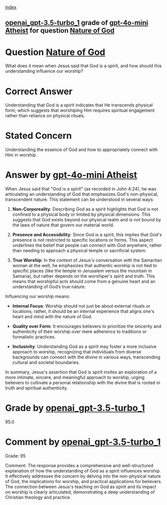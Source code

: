 
[Index](../../../../index.md)
## [openai_gpt-3.5-turbo_1](../../../grading_models/openai_gpt-3.5-turbo_1.md) grade of [gpt-4o-mini Atheist](../../../answering_models/gpt-4o-mini_Atheist.md) for question [Nature of God](../../../questions/Nature_of_God.md)

# Question [Nature of God](../../../questions/Nature_of_God.md)
What does it mean when Jesus said that God is a spirit, and how should this understanding influence our worship?

# Correct Answer
Understanding that God is a spirit indicates that He transcends physical form, which suggests that worshiping Him requires spiritual engagement rather than reliance on physical rituals.

# Stated Concern
Understanding the essence of God and how to appropriately connect with Him in worship.

# Answer by [gpt-4o-mini Atheist](../../../answering_models/gpt-4o-mini_Atheist.md)
When Jesus said that "God is a spirit" (as recorded in John 4:24), he was articulating an understanding of God that emphasizes God's non-physical, transcendent nature. This statement can be understood in several ways:

1. **Non-Corporeality**: Describing God as a spirit highlights that God is not confined to a physical body or limited by physical dimensions. This suggests that God exists beyond our physical realm and is not bound by the laws of nature that govern our material world.

2. **Presence and Accessibility**: Since God is a spirit, this implies that God's presence is not restricted to specific locations or forms. This aspect underlines the belief that people can connect with God anywhere, rather than needing to approach a physical temple or sacrificial system.

3. **True Worship**: In the context of Jesus's conversation with the Samaritan woman at the well, he emphasizes that authentic worship is not tied to specific places (like the temple in Jerusalem versus the mountain in Samaria), but rather depends on the worshiper's spirit and truth. This means that worshipful acts should come from a genuine heart and an understanding of God’s true nature.

Influencing our worship means:

- **Internal Focus**: Worship should not just be about external rituals or locations; rather, it should be an internal experience that aligns one's heart and mind with the nature of God.

- **Quality over Form**: It encourages believers to prioritize the sincerity and authenticity of their worship over mere adherence to traditions or formalistic practices.

- **Inclusivity**: Understanding God as a spirit may foster a more inclusive approach to worship, recognizing that individuals from diverse backgrounds can connect with the divine in various ways, transcending cultural and societal boundaries.

In summary, Jesus's assertion that God is spirit invites an exploration of a more intimate, sincere, and meaningful approach to worship, urging believers to cultivate a personal relationship with the divine that is rooted in truth and spiritual authenticity.

# Grade by [openai_gpt-3.5-turbo_1](../../../grading_models/openai_gpt-3.5-turbo_1.md)
95.0

# Comment by [openai_gpt-3.5-turbo_1](../../../grading_models/openai_gpt-3.5-turbo_1.md)
Grade: 95

Comment: The response provides a comprehensive and well-structured explanation of how the understanding of God as a spirit influences worship. It effectively addresses the concern by delving into the non-physical nature of God, the implications for worship, and practical applications for believers. The connection between Jesus's teaching on God as spirit and its impact on worship is clearly articulated, demonstrating a deep understanding of Christian theology and practice.
